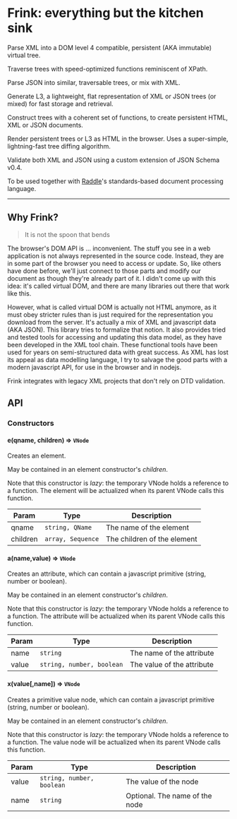 # Frink: everything but the kitchen sink

Parse XML into a DOM level 4 compatible, persistent (AKA immutable) virtual tree. 

Traverse trees with speed-optimized functions reminiscent of XPath.

Parse JSON into similar, traversable trees, or mix with XML.

Generate L3, a lightweight, flat representation of XML or JSON trees (or mixed) for fast storage and retrieval.

Construct trees with a coherent set of functions, to create persistent HTML, XML or JSON documents.

Render persistent trees or L3 as HTML in the browser. Uses a super-simple, lightning-fast tree diffing algorithm.

Validate both XML and JSON using a custom extension of JSON Schema v0.4.

To be used together with [Raddle](http://raddle.org)'s standards-based document processing language.

---

## Why Frink?

> It is not the spoon that bends

The browser's DOM API is ... inconvenient. The stuff you see in a web application is not always represented in the source code. Instead, they are in some part of the browser you need to access or update. So, like others have done before, we'll just connect to those parts and modify our document as though they're already part of it. I didn't come up with this idea: it's called virtual DOM, and there are many libraries out there that work like this.

However, what is called virtual DOM is actually not HTML anymore, as it must obey stricter rules than is just required for the representation you download from the server. It's actually a mix of XML and javascript data (AKA JSON). This library tries to formalize that notion. It also provides tried and tested tools for accessing and updating this data model, as they have been developed in the XML tool chain. These functional tools have been used for years on semi-structured data with great success. As XML has lost its appeal as data modelling language, I try to salvage the good parts with a modern javascript API, for use in the browser and in nodejs.

Frink integrates with legacy XML projects that don't rely on DTD validation.

## API

### Constructors

#### e(qname, children) ⇒ <code>VNode</code>
Creates an element.

May be contained in an element constructor's *children*.

Note that this constructor is *lazy*: the temporary VNode holds a reference to a function. The element will be actualized when its parent VNode calls this function.
 
| Param  | Type                | Description  |
| ------ | ------------------- | ------------ |
| qname  | <code>string, QName</code> | The name of the element |
| children | <code>array, Sequence</code> | The children of the element |

#### a(name,value) ⇒ <code>VNode</code>
Creates an attribute, which can contain a javascript primitive (string, number or boolean).

May be contained in an element constructor's *children*.

Note that this constructor is *lazy*: the temporary VNode holds a reference to a function. The attribute will be actualized when its parent VNode calls this function.
 
| Param  | Type                | Description  |
| ------ | ------------------- | ------------ |
| name  | <code>string</code> | The name of the attribute |
| value | <code>string, number, boolean</code> | The value of the attribute |

#### x(value[,name]) ⇒ <code>VNode</code>
Creates a primitive value node, which can contain a javascript primitive (string, number or boolean).

May be contained in an element constructor's *children*.

Note that this constructor is *lazy*: the temporary VNode holds a reference to a function. The value node will be actualized when its parent VNode calls this function.
 
| Param  | Type                | Description  |
| ------ | ------------------- | ------------ |
| value | <code>string, number, boolean</code> | The value of the node |
| name  | <code>string</code> | Optional. The name of the node |
